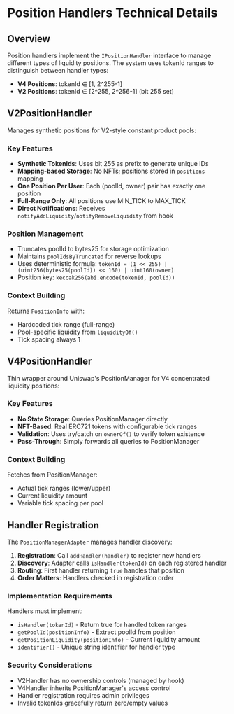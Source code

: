 # Position Handlers Technical Details

## Overview

Position handlers implement the `IPositionHandler` interface to manage different types of liquidity positions. The system uses tokenId ranges to distinguish between handler types:

- **V4 Positions**: tokenId ∈ [1, 2^255-1]
- **V2 Positions**: tokenId ∈ [2^255, 2^256-1] (bit 255 set)

## V2PositionHandler

Manages synthetic positions for V2-style constant product pools:

### Key Features

- **Synthetic TokenIds**: Uses bit 255 as prefix to generate unique IDs
- **Mapping-based Storage**: No NFTs; positions stored in `positions` mapping
- **One Position Per User**: Each (poolId, owner) pair has exactly one position
- **Full-Range Only**: All positions use MIN_TICK to MAX_TICK
- **Direct Notifications**: Receives `notifyAddLiquidity`/`notifyRemoveLiquidity` from hook

### Position Management

- Truncates poolId to bytes25 for storage optimization
- Maintains `poolIdsByTruncated` for reverse lookups
- Uses deterministic formula: `tokenId = (1 << 255) | (uint256(bytes25(poolId)) << 160) | uint160(owner)`
- Position key: `keccak256(abi.encode(tokenId, poolId))`

### Context Building

Returns `PositionInfo` with:
- Hardcoded tick range (full-range)
- Pool-specific liquidity from `liquidityOf()`
- Tick spacing always 1

## V4PositionHandler

Thin wrapper around Uniswap's PositionManager for V4 concentrated liquidity positions:

### Key Features

- **No State Storage**: Queries PositionManager directly
- **NFT-Based**: Real ERC721 tokens with configurable tick ranges
- **Validation**: Uses try/catch on `ownerOf()` to verify token existence
- **Pass-Through**: Simply forwards all queries to PositionManager

### Context Building

Fetches from PositionManager:
- Actual tick ranges (lower/upper)
- Current liquidity amount
- Variable tick spacing per pool

## Handler Registration

The `PositionManagerAdapter` manages handler discovery:

1. **Registration**: Call `addHandler(handler)` to register new handlers
2. **Discovery**: Adapter calls `isHandler(tokenId)` on each registered handler
3. **Routing**: First handler returning `true` handles that position
4. **Order Matters**: Handlers checked in registration order

### Implementation Requirements

Handlers must implement:
- `isHandler(tokenId)` - Return true for handled token ranges
- `getPoolId(positionInfo)` - Extract poolId from position
- `getPositionLiquidity(positionInfo)` - Current liquidity amount
- `identifier()` - Unique string identifier for handler type

### Security Considerations

- V2Handler has no ownership controls (managed by hook)
- V4Handler inherits PositionManager's access control
- Handler registration requires admin privileges
- Invalid tokenIds gracefully return zero/empty values